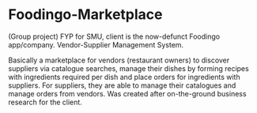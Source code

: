# Foodingo-Marketplace
(Group project) FYP for SMU, client is the now-defunct Foodingo app/company. Vendor-Supplier Management System.

Basically a marketplace for vendors (restaurant owners) to discover suppliers via catalogue searches, manage their dishes by forming recipes with ingredients required per dish and place orders for ingredients with suppliers. For suppliers, they are able to manage their catalogues and manage orders from vendors. Was created after on-the-ground business research for the client.
